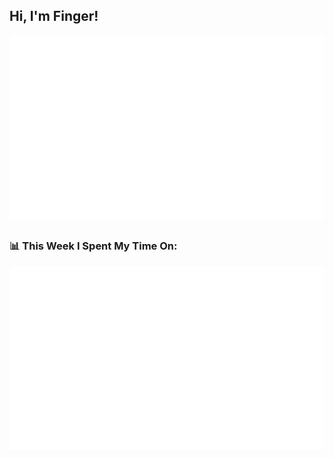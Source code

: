 <h2> Hi, I'm Finger!</h2>

<img align="right" src="https://raw.githubusercontent.com/spianmo/github-stats/master/generated/overview.svg#gh-light-mode-only">

<!-- <img align="right" height="160em" src="https://github-readme-stats-eight-theta.vercel.app/api/top-langs/?username=spianmo&layout=compact&langs_count=8&theme=algolia"/>	 -->
	
```go
package main

type Me struct {
	Name   string
	Job    string
	Code   string
	Skills string
}

func main() {
	me := &Me{
		Name:   "Finger",
		Job:    "Client-side Engineer",
		Code:   "Java and C++ and Others",
		Skills: "Android Security NLP ^o^",
	}
	_ = me
}
```


<h3>📊 This Week I Spent My Time On:</h3>
<img align='right' src="https://raw.githubusercontent.com/spianmo/github-stats/master/generated/languages.svg#gh-light-mode-only">

<!--START_SECTION:waka-->

```txt
Java              11 hrs 17 mins  ██████████▒░░░░░░░░░░░░░░   40.99 %
C++               10 hrs 48 mins  █████████▓░░░░░░░░░░░░░░░   39.27 %
XML               2 hrs 8 mins    ██░░░░░░░░░░░░░░░░░░░░░░░   07.80 %
ObjectiveC        1 hr 17 mins    █▒░░░░░░░░░░░░░░░░░░░░░░░   04.67 %
C                 22 mins         ▒░░░░░░░░░░░░░░░░░░░░░░░░   01.37 %
```

<!--END_SECTION:waka-->
